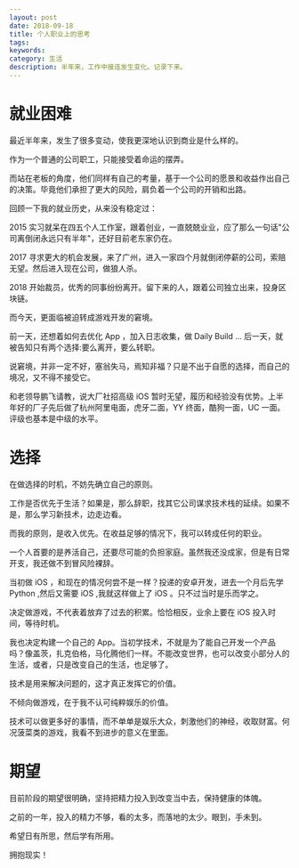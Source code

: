 ```yaml
---
layout: post
date: 2018-09-18
title: 个人职业上的思考
tags: 
keywords: 
category: 生活
description: 半年来，工作中接连发生变化。记录下来。
---
```


# 就业困难

最近半年来，发生了很多变动，使我更深地认识到商业是什么样的。

作为一个普通的公司职工，只能接受着命运的摆弄。

而站在老板的角度，他们同样有自己的考量，基于一个公司的愿景和收益作出自己的决策。毕竟他们承担了更大的风险，肩负着一个公司的开销和出路。

回顾一下我的就业历史，从来没有稳定过：

2015 实习就呆在四五个人工作室，跟着创业，一直兢兢业业，应了那么一句话"公司离倒闭永远只有半年"，还好目前老东家仍在。

2017 寻求更大的机会发展，来了广州，进入一家四个月就倒闭停薪的公司，索赔无望。然后进入现在公司，做狼人杀。

2018 开始裁员，优秀的同事纷纷离开。留下来的人，跟着公司独立出来，投身区块链。

而今天，更面临被迫转成游戏开发的窘境。

前一天，还想着如何去优化 App ，加入日志收集，做 Daily Build ... 后一天，就被告知只有两个选择:要么离开，要么转职。

说窘境，并非一定不好，塞翁失马，焉知非福？只是不出于自愿的选择，而自己的境况，又不得不接受它。

和老领导鹏飞请教，说大厂社招高级 iOS 暂时无望，履历和经验没有优势。上半年好的厂子先后做了杭州阿里电面，虎牙二面，YY 终面，酷狗一面，UC 一面。评级也基本是中级的水平。


# 选择

在做选择的时机，不妨先确立自己的原则。

工作是否优先于生活？如果是，那么辞职，找其它公司谋求技术栈的延续。如果不是，那么学习新技术，边走边看。

而我的原则，是收入优先。在收益足够的情况下，我可以转成任何的职业。

一个人首要的是养活自己，还要尽可能的负担家庭。虽然我还没成家，但是有日常开支，我还做不到冒风险裸辞。

当初做 iOS ，和现在的情况何尝不是一样？投递的安卓开发，进去一个月后先学 Python ,然后又需要 iOS ,我就这样做上了 iOS 。只不过当时是乐而学之。

决定做游戏，不代表着放弃了过去的积累。恰恰相反，业余上要在 iOS 投入时间，等待时机。

我也决定构建一个自己的 App。当初学技术，不就是为了能自己开发一个产品吗？像盖茨，扎克伯格，马化腾他们一样。不能改变世界，也可以改变小部分人的生活，或者，只是改变自己的生活，也足够了。

技术是用来解决问题的，这才真正发挥它的价值。

不倾向做游戏，在于我不认可纯粹娱乐的价值。

技术可以做更多好的事情，而不单单是娱乐大众，刺激他们的神经，收取财富。何况菠菜类的游戏，我看不到进步的意义在里面。

# 期望

目前阶段的期望很明确，坚持把精力投入到改变当中去，保持健康的体魄。

之前的一年，投入的精力不够，看的太多，而落地的太少。眼到，手未到。

希望日有所思，然后学有所用。

拥抱现实！







